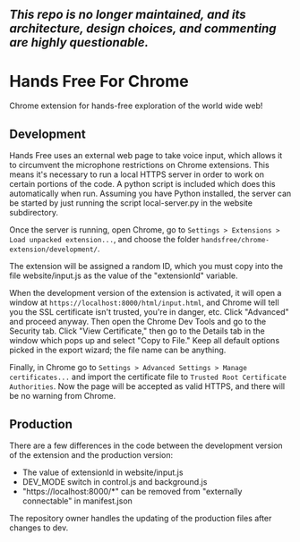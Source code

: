 ## *This repo is no longer maintained, and its architecture, design choices, and commenting are highly questionable.*


Hands Free For Chrome
=========

Chrome extension for hands-free exploration of the world wide web!


Development
-----------

Hands Free uses an external web page to take voice input, which allows it to circumvent the microphone restrictions on Chrome extensions. This means it's necessary to run a local HTTPS server in order to work on certain portions of the code. A python script is included which does this automatically when run. Assuming you have Python installed, the server can be started by just running the script local-server.py in the website subdirectory.

Once the server is running, open Chrome, go to `Settings > Extensions > Load unpacked extension...`, and choose the folder `handsfree/chrome-extension/development/`.

The extension will be assigned a random ID, which you must copy into the file website/input.js as the value of the "extensionId" variable.

When the development version of the extension is activated, it will open a window at `https://localhost:8000/html/input.html`, and Chrome will tell you the SSL certificate isn't trusted, you're in danger, etc. Click "Advanced" and proceed anyway. Then open the Chrome Dev Tools and go to the Security tab. Click "View Certificate," then go to the Details tab in the window which pops up and select "Copy to File." Keep all default options picked in the export wizard; the file name can be anything.

Finally, in Chrome go to `Settings > Advanced Settings > Manage certificates...` and import the certificate file to `Trusted Root Certificate Authorities`. Now the page will be accepted as valid HTTPS, and there will be no warning from Chrome.


Production
----------

There are a few differences in the code between the development version of the extension and the production version:

* The value of extensionId in website/input.js
* DEV_MODE switch in control.js and background.js
* "https://localhost:8000/*" can be removed from "externally connectable" in manifest.json

The repository owner handles the updating of the production files after changes to dev.
